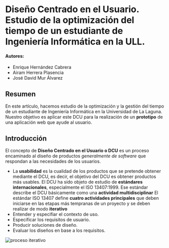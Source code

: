 # Diseño Centrado en el Usuario. Estudio de la optimización del tiempo de un estudiante de Ingeniería Informática en la ULL.

#### **Autores:** 
  * Enrique Hernández Cabrera
  * Airam Herrera Plasencia
  * José David Mur Álvarez
## Resumen
En este artículo, hacemos estudio de la optimización y la gestión del tiempo de un estudiante de Ingeniería Informática en la Universidad de La Laguna. Nuestro objetivo es aplicar este DCU para la realización de un **prototipo** de una aplicación web que ayude al usuario.
## Introducción
El concepto de **Diseño Centrado en el Usuario o DCU** es un proceso encaminado al diseño de productos *generalmente de software* que respondan a las necesidades de los usuarios.
  * La **usabilidad** es la cualidad de los productos que se pretende obtener mediante el DCU, es decir, el objetivo del DCU es obtener productos más usables.
El DCU ha sido objeto de estudio de **estándares internacionales**, especialmente el ISO 13407:1999. Ese estándar describe el DCU básicamente como una **actividad multidisciplinar** El estándar ISO 13407 define **cuatro actividades principales** que deben iniciarse en las etapas más tempranas de un proyecto y se deben realizar de modo **iterativo**
 * Entender y especifiar el contexto de uso.
 * Especificar los requisitos de usuario.
 * Producir soluciones de diseño.
 * Evaluar los diseños en base a los requisitos.
 
![proceso iterativo](http://www.nosolousabilidad.com/articulos/img/js3.gif)


